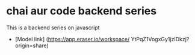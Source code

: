 # chai aur code backend series

This is a backend series on javascript
- [Model link] (https://app.eraser.io/workspace/
YtPqZ1VogxGy1jzIDkzj?origin=share)